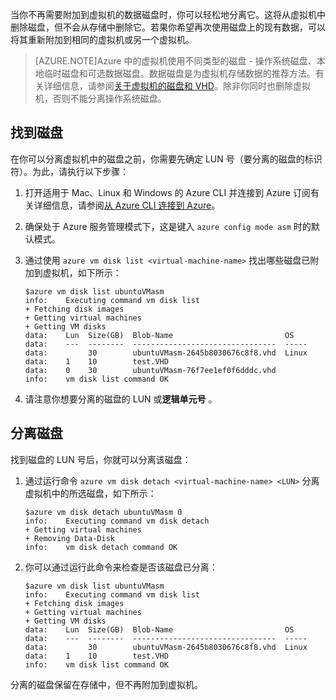 <properties writer="kathydav" editor="tysonn" manager="timlt" />


当你不再需要附加到虚拟机的数据磁盘时，你可以轻松地分离它。这将从虚拟机中删除磁盘，但不会从存储中删除它。若果你希望再次使用磁盘上的现有数据，可以将其重新附加到相同的虚拟机或另一个虚拟机。

> [AZURE.NOTE]Azure 中的虚拟机使用不同类型的磁盘 - 操作系统磁盘、本地临时磁盘和可选数据磁盘。数据磁盘是为虚拟机存储数据的推荐方法。有关详细信息，请参阅[关于虚拟机的磁盘和 VHD](/documentation/articles/virtual-machines-linux-about-disks-vhds)。除非你同时也删除虚拟机，否则不能分离操作系统磁盘。

## 找到磁盘

在你可以分离虚拟机中的磁盘之前，你需要先确定 LUN 号（要分离的磁盘的标识符）。为此，请执行以下步骤：

1. 	打开适用于 Mac、Linux 和 Windows 的 Azure CLI 并连接到 Azure 订阅有关详细信息，请参阅[从 Azure CLI 连接到 Azure](/documentation/articles/xplat-cli-connect)。

2.  确保处于 Azure 服务管理模式下，这是键入 `azure config
 	mode asm` 时的默认模式。

3. 	通过使用 `azure vm disk list
	<virtual-machine-name>` 找出哪些磁盘已附加到虚拟机，如下所示：

		$azure vm disk list ubuntuVMasm
		info:    Executing command vm disk list
		+ Fetching disk images
		+ Getting virtual machines
		+ Getting VM disks
		data:    Lun  Size(GB)  Blob-Name                         OS
		data:    ---  --------  --------------------------------  -----
		data:         30        ubuntuVMasm-2645b8030676c8f8.vhd  Linux
		data:    1    10        test.VHD
		data:    0    30        ubuntuVMasm-76f7ee1ef0f6dddc.vhd
		info:    vm disk list command OK

4. 	请注意你想要分离的磁盘的 LUN 或**逻辑单元号** 。


## 分离磁盘

找到磁盘的 LUN 号后，你就可以分离该磁盘：

1. 	通过运行命令 `azure vm disk detach
 	<virtual-machine-name> <LUN>` 分离虚拟机中的所选磁盘，如下所示：

		$azure vm disk detach ubuntuVMasm 0
		info:    Executing command vm disk detach
		+ Getting virtual machines
		+ Removing Data-Disk
		info:    vm disk detach command OK

2. 	你可以通过运行此命令来检查是否该磁盘已分离：

		$azure vm disk list ubuntuVMasm
		info:    Executing command vm disk list
		+ Fetching disk images
		+ Getting virtual machines
		+ Getting VM disks
		data:    Lun  Size(GB)  Blob-Name                         OS
		data:    ---  --------  --------------------------------  -----
		data:         30        ubuntuVMasm-2645b8030676c8f8.vhd  Linux
		data:    1    10        test.VHD
		info:    vm disk list command OK

分离的磁盘保留在存储中，但不再附加到虚拟机。

<!---HONumber=79-->